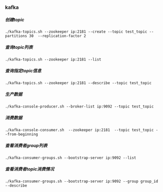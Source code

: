 ### kafka
##### 创建topic
`./kafka-topics.sh --zookeeper ip:2181 --create --topic test_topic --partitions 30  --replication-factor 2`
##### 查询topic列表
`./kafka-topics.sh --zookeeper ip:2181 --list`
##### 查询指定topic信息
`./kafka-topics.sh --zookeeper ip:2181 --describe --topic test_topic`
##### 生产数据
`./kafka-console-producer.sh --broker-list ip:9092 --topic test_topic`
##### 消费数据
`./kafka-console-consumer.sh  --zookeeper ip:2181  --topic test_topic --from-beginning`
##### 查看消费者group列表
`./kafka-consumer-groups.sh --bootstrap-server ip:9092 --list`
##### 查看消费者topic消费情况
`./kafka-consumer-groups.sh --bootstrap-server ip:9092 --group group_id --describe`
